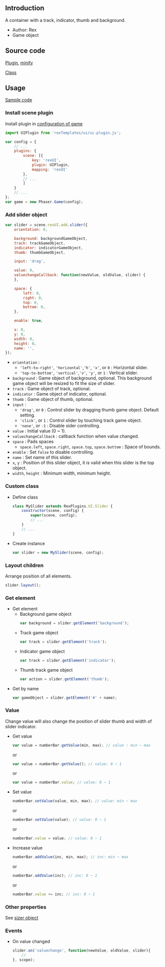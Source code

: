 ## Introduction

A container with a track, indicator, thumb and background.

- Author: Rex
- Game object

## Source code

[Plugin](https://github.com/rexrainbow/phaser3-rex-notes/blob/master/templates/ui/ui-plugin.js), [minify](https://github.com/rexrainbow/phaser3-rex-notes/blob/master/plugins/dist/rexuiplugin.min.js)

[Class](https://github.com/rexrainbow/phaser3-rex-notes/blob/master/templates/ui/slider/Slider.js)

## Usage

[Sample code](https://github.com/rexrainbow/phaser3-rex-notes/tree/master/examples/ui-slider)

### Install scene plugin

Install plugin in [configuration of game](game.md#configuration)

```javascript
import UIPlugin from 'rexTemplates/ui/ui-plugin.js';

var config = {
    // ...
    plugins: {
        scene: [{
            key: 'rexUI',
            plugin: UIPlugin,
            mapping: 'rexUI'
        },
        // ...
        ]
    }
    // ...
};
var game = new Phaser.Game(config);
```

### Add slider object

```javascript
var slider = scene.rexUI.add.slider({
    orientation: 0,

    background: backgroundGameObject,
    track: trackGameObject,
    indicator: indicatorGameObject,
    thumb: thumbGameObject,

    input: 'drag',

    value: 0,
    valuechangeCallback: function(newValue, oldValue, slider) {
    },

    space: {
        left: 0,
        right: 0,
        top: 0,
        bottom: 0,
    },

    enable: true,

    x: 0,
    y: 0,
    width: 0,
    height: 0,
    name: '',
});
```

- `orientation` :
    - `'left-to-right'`, `'horizontal'`,`'h'`, `'x'`, or `0` : Horizontal slider.
    - `'top-to-bottom'`, `'vertical'`,`'v'`, `'y'`, or `1` : Vertical slider.
- `background` : Game object of background, optional. This background game object will be resized to fit the size of slider.
- `track` : Game object of track, optional.
- `indicator` : Game object of indicator, optional.
- `thumb` : Game object of thumb, optional.
- `input` :
    - `'drag'`, or `0` : Control slider by dragging thumb game object. Default setting.
    - `'click'`, or `1` : Control slider by touching track game object.
    - `'none'`, or `-1` : Disable sider controlling.
- `value` : Initial value (0 ~ 1).
- `valuechangeCallback` : callback function when value changed.
- `space` : Pads spaces
    - `space.left`, `space.right`, `space.top`, `space.bottom` : Space of bounds.
- `enable` : Set `false` to disable controlling.
- `name` : Set name of this slider.
- `x`, `y` : Position of this slider object, it is valid when this slider is the top object.
- `width`, `height` : Minimum width, minimum height.

### Custom class

- Define class
    ```javascript
    class MySlider extends RexPlugins.UI.Slider {
        constructor(scene, config) {
            super(scene, config);
            // ...
        }
        // ...
    }
    ```
- Create instance
    ```javascript
    var slider = new MySlider(scene, config);
    ```

### Layout children

Arrange position of all elements.

```javascript
slider.layout();
```

### Get element

- Get element
    - Background game object
        ```javascript
        var background = slider.getElement('background');
        ```
    - Track game object
        ```javascript
        var track = slider.getElement('track');
        ```
    - Indicator game object
        ```javascript
        var track = slider.getElement('indicator');
        ```
    - Thumb track game object
        ```javascript
        var action = slider.getElement('thumb');
        ```
- Get by name
    ```javascript
    var gameObject = slider.getElement('#' + name);
    ```

### Value

Change value will also change the position of slider thumb and width of slider indicator.

- Get value
    ```javascript
    var value = numberBar.getValue(min, max); // value : min ~ max
    ```
    or
    ```javascript
    var value = numberBar.getValue(); // value: 0 ~ 1
    ```
    or
    ```javascript
    var value = numberBar.value; // value: 0 ~ 1
    ```
- Set value
    ```javascript
    numberBar.setValue(value, min, max); // value: min ~ max
    ```
    or
    ```javascript
    numberBar.setValue(value); // value: 0 ~ 1
    ```
    or
    ```javascript
    numberBar.value = value; // value: 0 ~ 1
    ```
- Increase value
    ```javascript
    numberBar.addValue(inc, min, max); // inc: min ~ max
    ```
    or
    ```javascript
    numberBar.addValue(inc); // inc: 0 ~ 1
    ```
    or
    ```javascript
    numberBar.value += inc; // inc: 0 ~ 1
    ```

### Other properties

See [sizer object](ui-sizer.md)

### Events

- On value changed
    ```javascript
    slider.on('valuechange', function(newValue, oldValue, slider){
        //
    }, scope);
    ```